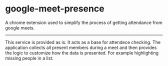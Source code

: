# google-meet-presence
A chrome extension used to simplify the process of getting attendance from google meets.


***
This service is provided as is. It acts as a base for attendece checking. The application collects all present members during a meet and then provides the logic to customize how the data is presented. For example highlighting missing people in a list.
